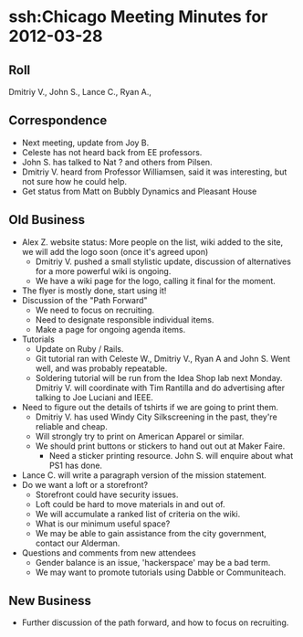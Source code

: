 # ssh:Chicago Meeting Minutes for 2012-03-28 #

## Roll ##

Dmitriy V., John S., Lance C., Ryan A., 

## Correspondence ##
 * Next meeting, update from Joy B.
 * Celeste has not heard back from EE professors.
 * John S. has talked to Nat ? and others from Pilsen.
 * Dmitriy V. heard from Professor Williamsen, said it was interesting, but not sure how he could help.
 * Get status from Matt on Bubbly Dynamics and Pleasant House

## Old Business ##
 * Alex Z. website status: More people on the list, wiki added to the site, we will add the logo soon (once it's agreed upon)
   - Dmitriy V. pushed a small stylistic update, discussion of alternatives for a more powerful wiki is ongoing.
   - We have a wiki page for the logo, calling it final for the moment.
 * The flyer is mostly done, start using it!
 * Discussion of the "Path Forward"
   - We need to focus on recruiting.
   - Need to designate responsible individual items.
   - Make a page for ongoing agenda items.
 * Tutorials
   - Update on Ruby / Rails.
   - Git tutorial ran with Celeste W., Dmitriy V., Ryan A and John S. Went well, and was probably repeatable.
   - Soldering tutorial will be run from the Idea Shop lab next Monday. Dmitriy V. will coordinate with Tim Rantilla and
     do advertising after talking to Joe Luciani and IEEE.
 * Need to figure out the details of tshirts if we are going to print them.
   - Dmitriy V. has used Windy City Silkscreening in the past, they're reliable and cheap.
   - Will strongly try to print on American Apparel or similar.
   - We should print buttons or stickers to hand out out at Maker Faire.
     - Need a sticker printing resource. John S. will enquire about what PS1 has done.
 * Lance C. will write a paragraph version of the mission statement.
 * Do we want a loft or a storefront?
   - Storefront could have security issues.
   - Loft could be hard to move materials in and out of.
   - We will accumulate a ranked list of criteria on the wiki.
   - What is our minimum useful space?
   - We may be able to gain assistance from the city government, contact our Alderman.
 * Questions and comments from new attendees
   - Gender balance is an issue, 'hackerspace' may be a bad term.
   - We may want to promote tutorials using Dabble or Communiteach.

## New Business ##
 * Further discussion of the path forward, and how to focus on recruiting.
